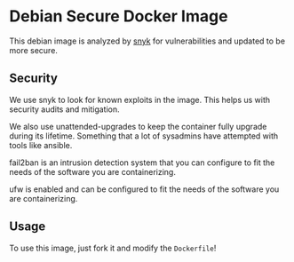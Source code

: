 # Debian Secure Docker Image

This debian image is analyzed by [snyk](https://snyk.io/) for vulnerabilities and updated to be more secure.

## Security

We use snyk to look for known exploits in the image. This helps us with security audits and mitigation.

We also use unattended-upgrades to keep the container fully upgrade during its lifetime. Something that 
a lot of sysadmins have attempted with tools like ansible.

fail2ban is an intrusion detection system that you can configure to fit the needs of the software you are 
containerizing.

ufw is enabled and can be configured to fit the needs of the software you are containerizing.

## Usage

To use this image, just fork it and modify the `Dockerfile`!
